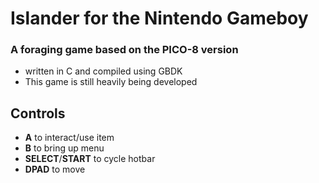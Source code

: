 # Islander for the Nintendo Gameboy

### A foraging game based on the PICO-8 version
 
 - written in C and compiled using GBDK
 - This game is still heavily being developed


## Controls
 - **A** to interact/use item
 - **B** to bring up menu
 - **SELECT**/**START** to cycle hotbar
 - **DPAD** to move
